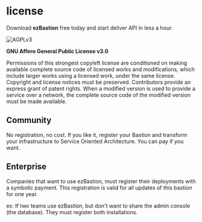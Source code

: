 # license

Download **ezBastion** free today and start deliver API in less a hour. 

![AGPLv3](https://github.com/ezBastion/doc/raw/master/image/agplv3.png)

**GNU Affero General Public License v3.0**

Permissions of this strongest copyleft license are conditioned on making available complete source code of licensed works and modifications, which include larger works using a licensed work, under the same license. Copyright and license notices must be preserved. Contributors provide an express grant of patent rights. When a modified version is used to provide a service over a network, the complete source code of the modified version must be made available.

## Community
No registration, no cost. If you like it, register your Bastion and transform your infrastructure to Service Oriented Architecture. You can pay if you want.


## Enterprise
Companies that want to use ezBastion, must register their deployments with a symbolic payment. This registration is valid for all updates of this bastion for one year.

ex: If two teams use ezBastion, but don't want to share the admin console (the database). They must register both installations.